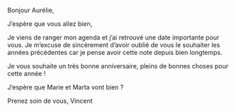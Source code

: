 Bonjour Aurélie,

J’espère que vous allez bien,

Je viens de ranger mon agenda et j’ai retrouvé une date importante pour vous. Je m’excuse de sincèrement d’avoir oublié de vous le souhaiter les années précédentes car je pense avoir cette note depuis bien longtemps.

Je vous souhaite un très bonne anniversaire, pleins de bonnes choses pour cette année !

J’espère que Marie et Marta vont bien ?

Prenez soin de vous,
Vincent
